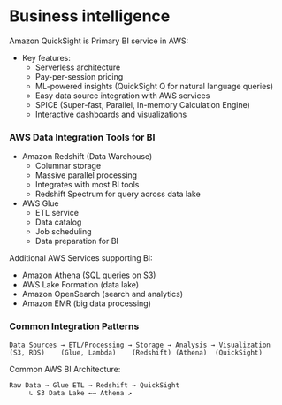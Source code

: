 # Business intelligence

Amazon QuickSight is Primary BI service in AWS:

* Key features:
  * Serverless architecture
  * Pay-per-session pricing
  * ML-powered insights (QuickSight Q for natural language queries)
  * Easy data source integration with AWS services
  * SPICE (Super-fast, Parallel, In-memory Calculation Engine)
  * Interactive dashboards and visualizations



### AWS Data Integration Tools for BI

* Amazon Redshift (Data Warehouse)
  * Columnar storage
  * Massive parallel processing
  * Integrates with most BI tools
  * Redshift Spectrum for query across data lake
* AWS Glue
  * ETL service
  * Data catalog
  * Job scheduling
  * Data preparation for BI



Additional AWS Services supporting BI:

* Amazon Athena (SQL queries on S3)
* AWS Lake Formation (data lake)
* Amazon OpenSearch (search and analytics)
* Amazon EMR (big data processing)



### Common Integration Patterns

```
Data Sources → ETL/Processing → Storage → Analysis → Visualization
(S3, RDS)    (Glue, Lambda)    (Redshift) (Athena)  (QuickSight)
```

Common AWS BI Architecture:

```
Raw Data → Glue ETL → Redshift → QuickSight
     ↳ S3 Data Lake ←→ Athena ↗
```

